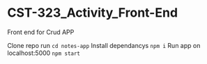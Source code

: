 # CST-323_Activity_Front-End
Front end for Crud APP

Clone repo
run ```cd notes-app```
Install dependancys ```npm i```
Run app on localhost:5000 ```npm start```
